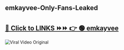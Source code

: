 
 ## emkayvee-Only-Fans-Leaked

# <h2><a href="https://clipsfans.com/emkayvee&ref=git">🔗 Click to LINKS ⏩⏩ 👉 🟢 emkayvee </a></h2>

<a href="https://clipsfans.com/emkayvee&ref=git" rel="nofollow" data-target="animated-image.originalLink"><img src="https://i.ibb.co.com/xMMVF88/686577567.gif" alt="Viral Video Original" style="max-width: 100%; display: inline-block;" data-target="animated-image.originalImage"></a>
